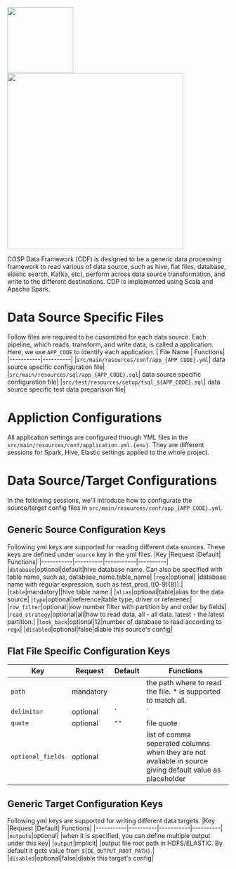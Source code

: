 <p align="left"><img src="https://cryptologos.cc/logos/binance-coin-bnb-logo.png" width="150">   <img src="https://miro.medium.com/max/9074/1*RoFb2sFULMV-gnOy727FoQ.png" width="400"></p>

COSP Data Framework (CDF) is designed to be a generic data processing framework to read various of data source, such as hive, flat files, database, elastic search, Kafka, etc), perform across data source transformation, and write to the different destinations. CDP is implemented using Scala and Apache Spark.

# Data Source Specific Files
Follow files are required to be cusomized for each data source. Each pipeline, which reads, transform, and write data, is called a application. Here, we use ```APP_CODE``` to identify each application.
| File Name | Functions|
|-----------|----------|
|`src/main/resources/conf/app_{APP_CODE}.yml`| data source specific configuration file|
|`src/main/resources/sql/app_{APP_CODE}.sql`| data source specific configuration file|
|`src/test/resources/setup/tsql_${APP_CODE}.sql`| data source specific test data preparision file|

# Appliction Configurations
All application settings are configured through YML files in the ```src/main/resources/conf/application.yml.{env}```. They are different sessions for Spark, Hive, Elastic settings applied to the whole project.

# Data Source/Target Configurations
In the following sessions, we'll introduce how to configurate the source/target config files in ```src/main/resources/conf/app_{APP_CODE}.yml```.
## Generic Source Configuration Keys
Following yml keys are supported for reading different data sources. These keys are defined under `source` key in the yml files.
|Key            |Request  |Default| Functions|
|-----------|----------|-----------|----------|
|`database`|optional|default|hive database name. Can also be specified with table name, such as, database_name.table_name|
|`regx`|optional| |database name with regular expression, such as test_prod_([0-9]{8}).|
|`table`|mandatory||hive table name.|
|`alias`|optional|table|alias for the data source|
|`type`|optional|reference|table type, driver or referenec|
|`row_filter`|optional||row number filter with partition by and order by fields|
|`read_strategy`|optional|all|how to read data, all -  all data. latest - the latest partition.|
|`look_back`|optional|12|number of database to read according to `regx`|
|`disabled`|optional|false|diable this source's config|
## Flat File Specific Configuration Keys
|Key            |Request  |Default| Functions|
|-----------|----------|-----------|----------|
|`path`|mandatory| |the path where to read the file. * is supported to match all.|
|`delimitor`|optional| `|`|file fields delimitor |
|`quote`|optional|`""`|file quote|
|`optional_fields`|optional||list of comma seperated columns when they are not avaliable in source giving default value as placeholder |

## Generic Target Configuration Keys
Following yml keys are supported for writing different data targets.
|Key            |Request  |Default| Functions|
|-----------|----------|-----------|----------|
|`outputs`|optional| |when it is specified, you can define multiple output under this key|
|`output`|implicit| |output file root path in HDFS/ELASTIC. By default it gets value from `${DE_OUTPUT_ROOT_PATH}`.|
|`disabled`|optional|false|diable this target's config|
